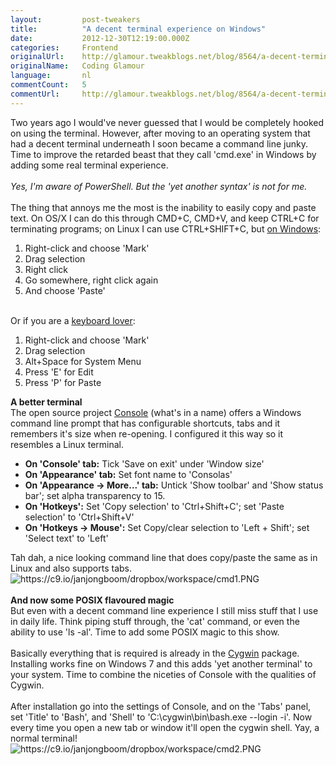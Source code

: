 ```yaml
---
layout:         post-tweakers
title:          "A decent terminal experience on Windows"
date:           2012-12-30T12:19:00.000Z
categories:     Frontend
originalUrl:    http://glamour.tweakblogs.net/blog/8564/a-decent-terminal-experience-on-windows.html
originalName:   Coding Glamour
language:       nl
commentCount:   5
commentUrl:     http://glamour.tweakblogs.net/blog/8564/a-decent-terminal-experience-on-windows.html#reacties
---
```


   <p class="article">Two years ago I would&apos;ve never guessed that I would be completely
  hooked on using the terminal. However, after moving to an operating system
  that had a decent terminal underneath I soon became a command line junky.
  Time to improve the retarded beast that they call &apos;cmd.exe&apos; in
  Windows by adding some real terminal experience.
  <br>
  <br>
<i>Yes, I&apos;m aware of PowerShell. But the &apos;yet another syntax&apos; is not for me.</i>
  <br>
  <br>The thing that annoys me the most is the inability to easily copy and
  paste text. On OS/X I can do this through CMD+C, CMD+V, and keep CTRL+C
  for terminating programs; on Linux I can use CTRL+SHIFT+C, but <a href="http://www.microsoft.com/resources/documentation/windows/xp/all/proddocs/en-us/windows_dos_copy.mspx?mfr=true"
  rel="external">on Windows</a>:
  <ol>
    <li>Right-click and choose &apos;Mark&apos;</li>
    <li>Drag selection</li>
    <li>Right click</li>
    <li>Go somewhere, right click again</li>
    <li>And choose &apos;Paste&apos;</li>
  </ol><a name="more"></a>
  <br>Or if you are a <a href="http://superuser.com/questions/67627/how-to-paste-to-cmd-exe-without-a-mouse"
  rel="external">keyboard lover</a>:
  <ol>
    <li>Right-click and choose &apos;Mark&apos;</li>
    <li>Drag selection</li>
    <li>Alt+Space for System Menu</li>
    <li>Press &apos;E&apos; for Edit</li>
    <li>Press &apos;P&apos; for Paste</li>
  </ol><b>A better terminal</b>
  <br>The open source project <a href="http://sourceforge.net/projects/console/"
  rel="external">Console</a> (what&apos;s in a name) offers a Windows command
  line prompt that has configurable shortcuts, tabs and it remembers it&apos;s
  size when re-opening. I configured it this way so it resembles a Linux
  terminal.
  <ul>
    <li><b>On &apos;Console&apos; tab:</b> Tick &apos;Save on exit&apos; under
      &apos;Window size&apos;</li>
    <li><b>On &apos;Appearance&apos; tab:</b> Set font name to &apos;Consolas&apos;</li>
    <li><b>On &apos;Appearance -&gt; More...&apos; tab:</b> Untick &apos;Show toolbar&apos;
      and &apos;Show status bar&apos;; set alpha transparency to 15.</li>
    <li><b>On &apos;Hotkeys&apos;:</b> Set &apos;Copy selection&apos; to &apos;Ctrl+Shift+C&apos;;
      set &apos;Paste selection&apos; to &apos;Ctrl+Shift+V&apos;</li>
    <li><b>On &apos;Hotkeys -&gt; Mouse&apos;:</b> Set Copy/clear selection to
      &apos;Left + Shift&apos;; set &apos;Select text&apos; to &apos;Left&apos;</li>
  </ul>Tah dah, a nice looking command line that does copy/paste the same as
  in Linux and also supports tabs.
  <br>
  <img src="https://c9.io/janjongboom/dropbox/workspace/cmd1.PNG" title="https://c9.io/janjongboom/dropbox/workspace/cmd1.PNG"
  alt="https://c9.io/janjongboom/dropbox/workspace/cmd1.PNG">
  <br>
  <br>
<b>And now some POSIX flavoured magic</b>
  <br>But even with a decent command line experience I still miss stuff that
  I use in daily life. Think piping stuff through, the &apos;cat&apos; command,
  or even the ability to use &apos;ls -al&apos;. Time to add some POSIX magic
  to this show.
  <br>
  <br>Basically everything that is required is already in the <a href="http://www.cygwin.com/"
  rel="external">Cygwin</a> package. Installing works fine on Windows 7 and
  this adds &apos;yet another terminal&apos; to your system. Time to combine
  the niceties of Console with the qualities of Cygwin.
  <br>
  <br>After installation go into the settings of Console, and on the &apos;Tabs&apos;
  panel, set &apos;Title&apos; to &apos;Bash&apos;, and &apos;Shell&apos;
  to &apos;C:\cygwin\bin\bash.exe --login -i&apos;. Now every time you open
  a new tab or window it&apos;ll open the cygwin shell. Yay, a normal terminal!
  <br>
  <img src="https://c9.io/janjongboom/dropbox/workspace/cmd2.PNG" title="https://c9.io/janjongboom/dropbox/workspace/cmd2.PNG"
  alt="https://c9.io/janjongboom/dropbox/workspace/cmd2.PNG">
</p>
   